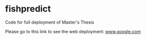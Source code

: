 # fishpredict
Code for full deployment of Master's Thesis

Please go to this link to see the web deployment:
www.google.com
